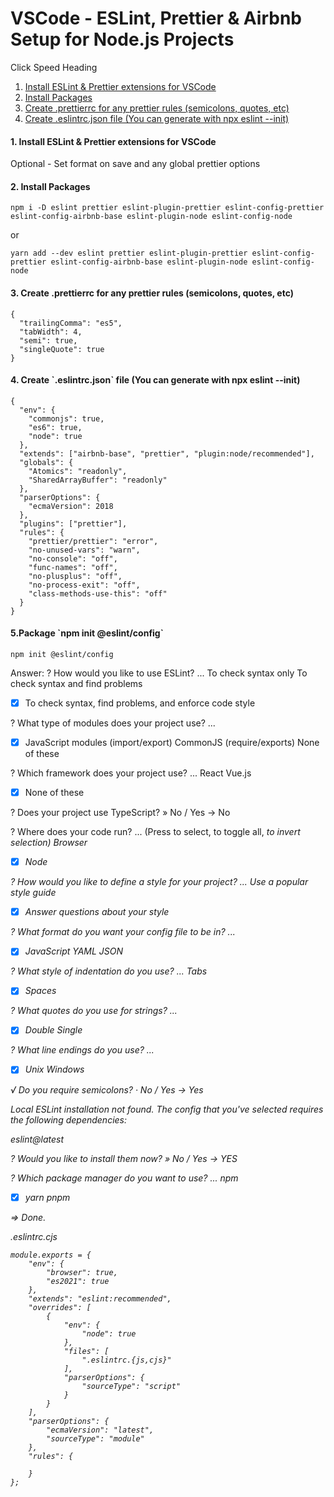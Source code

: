 # VSCode - ESLint, Prettier & Airbnb Setup for Node.js Projects

Click Speed Heading

<ol>
    <li>
        <a href="#one">Install ESLint & Prettier extensions for VSCode</a>
    </li>
    <li>
        <a href="#two"> Install Packages</a>
    </li>
    <li>
        <a href="#three">Create .prettierrc for any prettier rules (semicolons, quotes, etc)</a>
    </li>
    <li>
        <a href="#four">Create .eslintrc.json file (You can generate with npx eslint --init)</a>
    </li>
</ol>

<h4 id="one">1. Install ESLint & Prettier extensions for VSCode</h4>

<p>Optional - Set format on save and any global prettier options</p>

<h4 id="two">2. Install Packages</h4>

```
npm i -D eslint prettier eslint-plugin-prettier eslint-config-prettier eslint-config-airbnb-base eslint-plugin-node eslint-config-node
```

or

```
yarn add --dev eslint prettier eslint-plugin-prettier eslint-config-prettier eslint-config-airbnb-base eslint-plugin-node eslint-config-node
```

<h4 id="three">3. Create .prettierrc for any prettier rules (semicolons, quotes, etc)</h4>

```
{
  "trailingComma": "es5",
  "tabWidth": 4,
  "semi": true,
  "singleQuote": true
}
```

<h4 id="four">4. Create `.eslintrc.json` file (You can generate with npx eslint --init)</h4>

```
{
  "env": {
    "commonjs": true,
    "es6": true,
    "node": true
  },
  "extends": ["airbnb-base", "prettier", "plugin:node/recommended"],
  "globals": {
    "Atomics": "readonly",
    "SharedArrayBuffer": "readonly"
  },
  "parserOptions": {
    "ecmaVersion": 2018
  },
  "plugins": ["prettier"],
  "rules": {
    "prettier/prettier": "error",
    "no-unused-vars": "warn",
    "no-console": "off",
    "func-names": "off",
    "no-plusplus": "off",
    "no-process-exit": "off",
    "class-methods-use-this": "off"
  }
}
```

<h4 id="four">5.Package `npm init @eslint/config`</h4>

```
npm init @eslint/config
```

Answer:
? How would you like to use ESLint? ...
To check syntax only
To check syntax and find problems

-   [x] To check syntax, find problems, and enforce code style

? What type of modules does your project use? ...

-   [x] JavaScript modules (import/export)
        CommonJS (require/exports)
        None of these

? Which framework does your project use? ...
React
Vue.js

-   [x] None of these

? Does your project use TypeScript? » No / Yes -> No

? Where does your code run? ... (Press <space> to select, <a> to toggle all, <i> to invert selection)
Browser

-   [x] Node

? How would you like to define a style for your project? ...
Use a popular style guide

-   [x] Answer questions about your style

? What format do you want your config file to be in? ...

-   [x] JavaScript
        YAML
        JSON

? What style of indentation do you use? ...
Tabs

-   [x] Spaces

? What quotes do you use for strings? ...

-   [x] Double
        Single

? What line endings do you use? ...

-   [x] Unix
        Windows

√ Do you require semicolons? · No / Yes -> Yes

Local ESLint installation not found.
The config that you've selected requires the following dependencies:

eslint@latest

? Would you like to install them now? » No / Yes -> YES

? Which package manager do you want to use? ...
npm

-   [x] yarn
        pnpm

=> Done.

.eslintrc.cjs

```
module.exports = {
    "env": {
        "browser": true,
        "es2021": true
    },
    "extends": "eslint:recommended",
    "overrides": [
        {
            "env": {
                "node": true
            },
            "files": [
                ".eslintrc.{js,cjs}"
            ],
            "parserOptions": {
                "sourceType": "script"
            }
        }
    ],
    "parserOptions": {
        "ecmaVersion": "latest",
        "sourceType": "module"
    },
    "rules": {

    }
};

```
